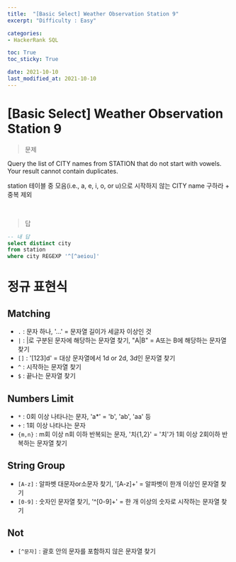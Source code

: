 ```yaml
---
title:  "[Basic Select] Weather Observation Station 9"
excerpt: "Difficulty : Easy"

categories:
- HackerRank SQL

toc: True
toc_sticky: True

date: 2021-10-10
last_modified_at: 2021-10-10
---
```


# [Basic Select] Weather Observation Station 9

> 문제

Query the list of CITY names from STATION that do not start with vowels. Your result cannot contain duplicates.

station 테이블 중 모음(i.e., a, e, i, o, or u)으로 시작하지 않는 CITY name 구하라 + 중복 제외


<br>

> 답

```sql
-- 내 답
select distinct city
from station
where city REGEXP '^[^aeiou]'
```

# 정규 표현식

## Matching

- `.` : 문자 하나, '...' = 문자열 길이가 세글자 이상인 것
- `|` : |로 구분된 문자에 해당하는 문자열 찾기, "A|B" = A또는 B에 해당하는 문자열 찾기
- `[]` : '[123]d' = 대상 문자열에서 1d or 2d, 3d인 문자열 찾기
- `^` : 시작하는 문자열 찾기
- `$` : 끝나는 문자열 찾기

## Numbers Limit

- `*` : 0회 이상 나타나는 문자, 'a*' = 'b', 'ab', 'aa' 등
- `+` : 1회 이상 나타나는 문자
- `{m,n}` : m회 이상 n회 이하 반복되는 문자, '치{1,2}' = '치'가 1회 이상 2회이하 반복하는 문자열 찾기
  
## String Group

- `[A-z]` : 알파벳 대문자or소문자 찾기, '[A-z]+' = 알파벳이 한개 이상인 문자열 찾기
- `[0-9]` : 숫자인 문자열 찾기, '^[0-9]+' = 한 개 이상의 숫자로 시작하는 문자열 찾기

## Not

- `[^문자]` : 괄호 안의 문자를 포함하지 않은 문자열 찾기